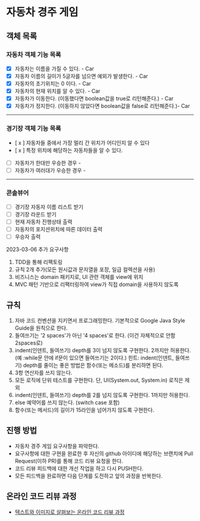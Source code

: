 # 자동차 경주 게임

## 객체 목록

### 자동차 객체 기능 목록
- [x] 자동차는 이름을 가질 수 있다. - Car
- [x] 자동차 이름의 길이가 5글자를 넘으면 예외가 발생한다.  - Car
- [x] 자동차의 초기위치는 0 이다. - Car
- [x] 자동차의 현재 위치를 알 수 있다. - Car
- [x] 자동차가 이동한다. (이동했다면 boolean값을 true로 리턴해준다.) - Car
- [x] 자동차가 정지한다. (이동하지 않았다면 boolean값을 false로 리턴해준다.)- Car
- - -

### 경기장 객체 기능 목록
- [ x ] 자동차들 중에서 가장 멀리 간 위치가 어디인지 알 수 있다
- [ x ] 특정 위치에 해당하는 자동차들을 알 수 있다.
- [ ] 자동차가 한대만 우승한 경우 -
- [ ] 자동차가 여러대가 우승한 경우 -
------

### 콘솔뷰어
- [ ] 경기장 자동자 이름 리스트 받기
- [ ] 경기장 라운드 받기
- [ ] 현재 자동차 진행상태 출력
- [ ] 자동차의 포지션위치에 따른 데이터 출력
- [ ] 우승자 출력

2023-03-06 추가 요구사항
1. TDD을 통해 리팩토링
2. 규칙 2개 추가(모든 원시값과 문자열을 포장, 일급 컬렉션을 사용)
3. 비즈니스는 domain 패키지로, UI 관련 객체를 view에 위치
4. MVC 패턴 기반으로 리팩터링하여 view가 직접 domain을 사용하지 않도록

## 규칙
1. 자바 코드 컨벤션을 지키면서 프로그래밍한다. 기본적으로 Google Java Style Guide을 원칙으로 한다.
2. 들여쓰기는 '2 spaces'가 아닌 '4 spaces'로 한다. (이건 자체적으로 안함 2spaces로)
3. indent(인덴트, 들여쓰기) depth를 3이 넘지 않도록 구현한다. 2까지만 허용한다. (예 :while문 안에 if문이 있으면 들여쓰기는 2이다.) 
   힌트: indent(인덴트, 들여쓰기) depth를 줄이는 좋은 방법은 함수(또는 메소드)를 분리하면 된다.
4. 3항 연산자를 쓰지 않는다.
5. 모든 로직에 단위 테스트를 구현한다. 단, UI(System.out, System.in) 로직은 제외
6. indent(인덴트, 들여쓰기) depth를 2를 넘지 않도록 구현한다. 1까지만 허용한다.
7. else 예약어를 쓰지 않는다. (switch case 포함)
8. 함수(또는 메서드)의 길이가 15라인을 넘어가지 않도록 구현한다.


## 진행 방법
* 자동차 경주 게임 요구사항을 파악한다.
* 요구사항에 대한 구현을 완료한 후 자신의 github 아이디에 해당하는 브랜치에 Pull Request(이하 PR)를 통해 코드 리뷰 요청을 한다.
* 코드 리뷰 피드백에 대한 개선 작업을 하고 다시 PUSH한다.
* 모든 피드백을 완료하면 다음 단계를 도전하고 앞의 과정을 반복한다.

## 온라인 코드 리뷰 과정
* [텍스트와 이미지로 살펴보는 온라인 코드 리뷰 과정](https://github.com/next-step/nextstep-docs/tree/master/codereview)